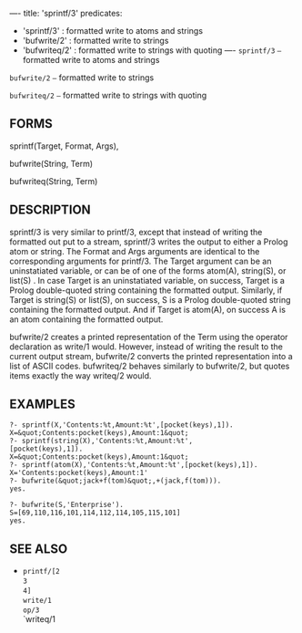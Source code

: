 —-
title: 'sprintf/3'
predicates:
 - 'sprintf/3' : formatted write to atoms and strings
 - 'bufwrite/2' : formatted write to strings
 - 'bufwriteq/2' : formatted write to strings with quoting
—-
`sprintf/3` `—` formatted write to atoms and strings

`bufwrite/2` `—` formatted write to strings

`bufwriteq/2` `—` formatted write to strings with quoting


## FORMS

sprintf(Target, Format, Args),

bufwrite(String, Term)

bufwriteq(String, Term)


## DESCRIPTION

sprintf/3 is very similar to printf/3, except that instead of writing the formatted out put to a stream, sprintf/3 writes the output to either a Prolog atom or string. The Format and Args arguments are identical to the corresponding arguments for printf/3. The Target argument can be an uninstatiated variable, or can be of one of the forms atom(A), string(S), or list(S) . In case Target is an uninstatiated variable, on success, Target is a Prolog double-quoted string containing the formatted output. Similarly, if Target is string(S) or list(S), on success, S is a Prolog double-quoted string containing the formatted output. And if Target is atom(A), on success A is an atom containing the formatted output.

bufwrite/2 creates a printed representation of the Term using the operator declaration as write/1 would. However, instead of writing the result to the current output stream, bufwrite/2 converts the printed representation into a list of ASCII codes. bufwriteq/2 behaves similarly to bufwrite/2, but quotes items exactly the way writeq/2 would.


## EXAMPLES

```
?- sprintf(X,'Contents:%t,Amount:%t',[pocket(keys),1]).
X=&quot;Contents:pocket(keys),Amount:1&quot;
?- sprintf(string(X),'Contents:%t,Amount:%t',
[pocket(keys),1]).
X=&quot;Contents:pocket(keys),Amount:1&quot;
?- sprintf(atom(X),'Contents:%t,Amount:%t',[pocket(keys),1]).
X='Contents:pocket(keys),Amount:1'
?- bufwrite(&quot;jack+f(tom)&quot;,+(jack,f(tom))).
yes.
```

```
?- bufwrite(S,'Enterprise').
S=[69,110,116,101,114,112,114,105,115,101]
yes.
```


## SEE ALSO

- `printf/[2`  
`3`  
`4]`  
`write/1`  
`op/3`  
`writeq/1
